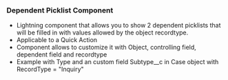 ### Dependent Picklist Component

- Lightning component that allows you to show 2 dependent picklists that will be filled in with values allowed by the object recordtype.
- Applicable to a Quick Action
- Component allows to customize it with Object, controlling field, dependent field and recordtype
- Example with Type and an custom field Subtype__c in Case object with RecordType = "Inquiry"
